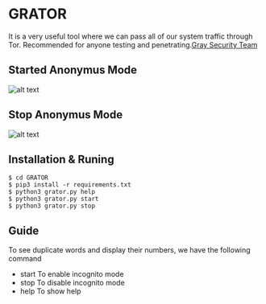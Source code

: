 # GRATOR
It is a very useful tool where we can pass all of our system traffic through Tor. Recommended for anyone testing and penetrating.[Gray Security Team](https://T.me/S3CURITY_GRAY)

## Started Anonymus Mode 

![alt text](http://s7.picofile.com/file/8389871000/start.png "Start Mode ")

## Stop Anonymus Mode

![alt text](http://s6.picofile.com/file/8389871034/stop.png "Stop Mode")


## Installation & Runing
``` 
$ cd GRATOR 
$ pip3 install -r requirements.txt
$ python3 grator.py help
$ python3 grator.py start
$ python3 grator.py stop
``` 
## Guide 

To see duplicate words and display their numbers, we have the following command

* start To enable incognito mode 
* stop To disable incognito mode
* help To show help
